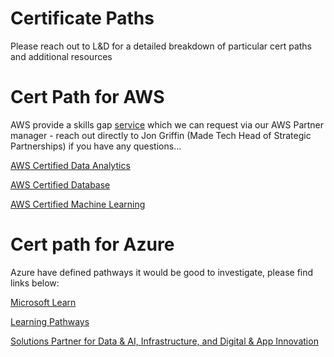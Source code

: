 # Certificate Paths

Please reach out to L&D for a detailed breakdown of particular cert paths and additional resources

# Cert Path for AWS

AWS provide a skills gap [service](https://pages.awscloud.com/global-traincert-AWS-learning-needs-analysis-request-assessment.html?trk=38adfb50-74e7-414e-b0b7-47528bb7cf6c&sc_channel=el) which we can request via our AWS Partner manager - reach out directly to Jon Griffin (Made Tech Head of Strategic Partnerships) if you have any questions...

[AWS Certified Data Analytics](https://aws.amazon.com/certification/certified-data-analytics-specialty/?trk=4d20ac45-e3d9-43b8-89c9-e59f0e17345c&sc_channel=el)

[AWS Certified Database](https://aws.amazon.com/certification/certified-database-specialty/)

[AWS Certified Machine Learning](https://aws.amazon.com/certification/certified-machine-learning-specialty/)

# Cert path for Azure 

Azure have defined pathways it would be good to investigate, please find links below:

[Microsoft Learn](https://learn.microsoft.com/en-gb/)

[Learning Pathways](https://learning-pathways.co.uk/)

[Solutions Partner for Data & AI, Infrastructure, and Digital & App Innovation](https://learn.microsoft.com/en-gb/partner-center/solutions-partner-azure)
